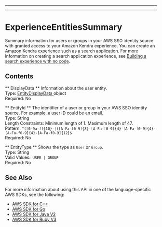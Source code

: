 --------

--------

# ExperienceEntitiesSummary<a name="API_ExperienceEntitiesSummary"></a>

Summary information for users or groups in your AWS SSO identity source with granted access to your Amazon Kendra experience\. You can create an Amazon Kendra experience such as a search application\. For more information on creating a search application experience, see [Building a search experience with no code](https://docs.aws.amazon.com/kendra/latest/dg/deploying-search-experience-no-code.html)\.

## Contents<a name="API_ExperienceEntitiesSummary_Contents"></a>

 ** DisplayData **   <a name="Kendra-Type-ExperienceEntitiesSummary-DisplayData"></a>
Information about the user entity\.  
Type: [ EntityDisplayData ](API_EntityDisplayData.md) object  
Required: No

 ** EntityId **   <a name="Kendra-Type-ExperienceEntitiesSummary-EntityId"></a>
The identifier of a user or group in your AWS SSO identity source\. For example, a user ID could be an email\.  
Type: String  
Length Constraints: Minimum length of 1\. Maximum length of 47\.  
Pattern: `^([0-9a-f]{10}-|)[A-Fa-f0-9]{8}-[A-Fa-f0-9]{4}-[A-Fa-f0-9]{4}-[A-Fa-f0-9]{4}-[A-Fa-f0-9]{12}$`   
Required: No

 ** EntityType **   <a name="Kendra-Type-ExperienceEntitiesSummary-EntityType"></a>
Shows the type as `User` or `Group`\.  
Type: String  
Valid Values:` USER | GROUP`   
Required: No

## See Also<a name="API_ExperienceEntitiesSummary_SeeAlso"></a>

For more information about using this API in one of the language\-specific AWS SDKs, see the following:
+  [ AWS SDK for C\+\+](https://docs.aws.amazon.com/goto/SdkForCpp/kendra-2019-02-03/ExperienceEntitiesSummary) 
+  [ AWS SDK for Go](https://docs.aws.amazon.com/goto/SdkForGoV1/kendra-2019-02-03/ExperienceEntitiesSummary) 
+  [ AWS SDK for Java V2](https://docs.aws.amazon.com/goto/SdkForJavaV2/kendra-2019-02-03/ExperienceEntitiesSummary) 
+  [ AWS SDK for Ruby V3](https://docs.aws.amazon.com/goto/SdkForRubyV3/kendra-2019-02-03/ExperienceEntitiesSummary) 